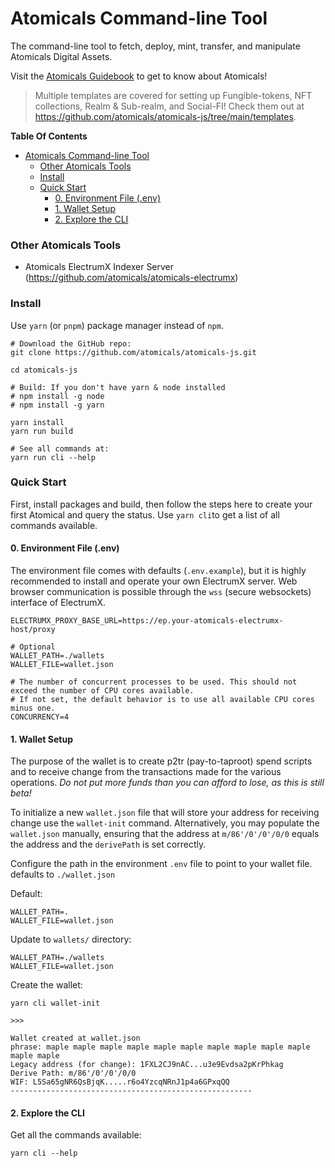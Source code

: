 # Atomicals Command-line Tool

The command-line tool to fetch, deploy, mint, transfer, and manipulate Atomicals Digital Assets.

Visit the [Atomicals Guidebook](https://atomicals-community.github.io/atomicals-guide/) to get to know about Atomicals!

> Multiple templates are covered for setting up Fungible-tokens, NFT collections, Realm & Sub-realm, and Social-FI!
> Check them out at https://github.com/atomicals/atomicals-js/tree/main/templates.

**Table Of Contents**
<!-- TOC -->
* [Atomicals Command-line Tool](#atomicals-command-line-tool)
    * [Other Atomicals Tools](#other-atomicals-tools)
    * [Install](#install)
    * [Quick Start](#quick-start)
      * [0. Environment File (.env)](#0-environment-file-env)
      * [1. Wallet Setup](#1-wallet-setup)
      * [2. Explore the CLI](#2-explore-the-cli)
<!-- TOC -->

### Other Atomicals Tools

- Atomicals ElectrumX Indexer Server (https://github.com/atomicals/atomicals-electrumx)

### Install

Use `yarn` (or `pnpm`) package manager instead of `npm`.

```shell
# Download the GitHub repo:
git clone https://github.com/atomicals/atomicals-js.git

cd atomicals-js

# Build: If you don't have yarn & node installed
# npm install -g node
# npm install -g yarn

yarn install
yarn run build

# See all commands at:
yarn run cli --help
```

### Quick Start

First, install packages and build, then follow the steps here to create your first Atomical and query the status.
Use `yarn cli`to get a list of all commands available.

#### 0. Environment File (.env)

The environment file comes with defaults (`.env.example`), but it is highly recommended to install and operate your own
ElectrumX server. Web browser communication is possible through the `wss` (secure websockets) interface of ElectrumX.

```dotenv
ELECTRUMX_PROXY_BASE_URL=https://ep.your-atomicals-electrumx-host/proxy

# Optional
WALLET_PATH=./wallets
WALLET_FILE=wallet.json

# The number of concurrent processes to be used. This should not exceed the number of CPU cores available.
# If not set, the default behavior is to use all available CPU cores minus one.
CONCURRENCY=4
```

#### 1. Wallet Setup

The purpose of the wallet is to create p2tr (pay-to-taproot) spend scripts and to receive change from the transactions
made for the various operations.
_Do not put more funds than you can afford to lose, as this is still beta!_

To initialize a new `wallet.json` file that will store your address for receiving change use the `wallet-init` command.
Alternatively, you may populate the `wallet.json` manually, ensuring that the address at `m/86'/0'/0'/0/0`
equals the address and the `derivePath` is set correctly.

Configure the path in the environment `.env` file to point to your wallet file. defaults to `./wallet.json`

Default:

```dotenv
WALLET_PATH=.
WALLET_FILE=wallet.json
```

Update to `wallets/` directory:

```dotenv
WALLET_PATH=./wallets
WALLET_FILE=wallet.json
```

Create the wallet:

```shell
yarn cli wallet-init

>>>

Wallet created at wallet.json
phrase: maple maple maple maple maple maple maple maple maple maple maple maple
Legacy address (for change): 1FXL2CJ9nAC...u3e9Evdsa2pKrPhkag
Derive Path: m/86'/0'/0'/0/0
WIF: L5Sa65gNR6QsBjqK.....r6o4YzcqNRnJ1p4a6GPxqQQ
------------------------------------------------------
```

#### 2. Explore the CLI

Get all the commands available:

```shell
yarn cli --help
```
